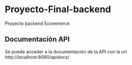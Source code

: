# Proyecto-Final-backend
Proyecto backend Ecommerce

## Documentación API
Se puede acceder a la documentación de la API con la url http://localhost:8080/apidocs/